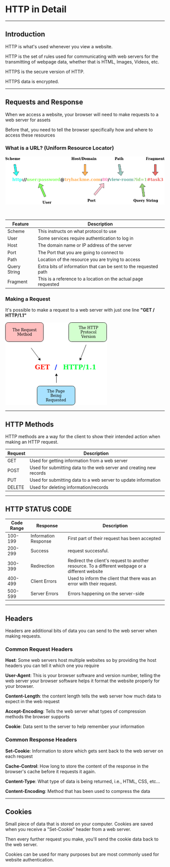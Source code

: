 # **HTTP in Detail**

---

## **Introduction**

HTTP is what's used whenever you view a website.

HTTP is the set of rules used for communicating with web servers for the transmitting of webpage data, whether that is HTML, Images, Videos, etc.

HTTPS is the secure version of HTTP.

HTTPS data is encrypted.

---

## **Requests and Response**

When we access a website, your browser will need to make requests to a web server for assets

Before that, you need to tell the browser specifically how and where to access these resources

### **What is a URL? (Uniform Resource Locator)**

![](images/newurl.png)

</br>

| Feature      | Description                                                      |
| ------------ | ---------------------------------------------------------------- |
| Scheme       | This instructs on what protocol to use                           |
| User         | Some services require authentication to log in                   |
| Host         | The domain name or IP address of the server                      |
| Port         | The Port that you are going to connect to                        |
| Path         | Location of the resource you are trying to access                |
| Query String | Extra bits of information that can be sent to the requested path |
| Fragment     | This is a reference to a location on the actual page requested   |

### **Making a Request**

It's possible to make a request to a web server with just one line **"GET / HTTP/1.1"**

![](images/getrequest.png)

---

## **HTTP Methods**

HTTP methods are a way for the client to show their intended action when making an HTTP request.

| Request | Description                                                         |
| ------- | ------------------------------------------------------------------- |
| GET     | Used for getting information from a web server                      |
| POST    | Used for submitting data to the web server and creating new records |
| PUT     | Used for submitting data to a web server to update information      |
| DELETE  | Used for deleting information/records                               |

---

## **HTTP STATUS CODE**

| Code Range | Response             | Description                                                                                      |
| ---------- | -------------------- | ------------------------------------------------------------------------------------------------ |
| 100-199    | Information Response | First part of their request has been accepted                                                    |
| 200-299    | Success              | request successful.                                                                              |
| 300-399    | Redirection          | Redirect the client's request to another resource. To a different webpage or a different website |
| 400-499    | Client Errors        | Used to inform the client that there was an error with their request.                            |
| 500-599    | Server Errors        | Errors happening on the server-side                                                              |

---

## **Headers**

Headers are additional bits of data you can send to the web server when making requests.

### **Common Request Headers**

**Host**: Some web servers host multiple websites so by providing the host headers you can tell it which one you require

**User-Agent**: This is your browser software and version number, telling the web server your browser software helps it format the website properly for your browser.

**Content-Length**: the content length tells the web server how much data to expect in the web request

**Accept-Encoding**: Tells the web server what types of compression methods the browser supports

**Cookie**: Data sent to the server to help remember your information

### **Common Response Headers**

**Set-Cookie**: Information to store which gets sent back to the web server on each request

**Cache-Control**: How long to store the content of the response in the browser's cache before it requests it again.

**Content-Type**: What type of data is being returned, i.e., HTML, CSS, etc...

**Content-Encoding**: Method that has been used to compress the data

---

## **Cookies**

Small piece of data that is stored on your computer. Cookies are saved when you receive a "Set-Cookie" header from a web server.

Then every further request you make, you'll send the cookie data back to the web server.

Cookies can be used for many purposes but are most commonly used for website authentication.
